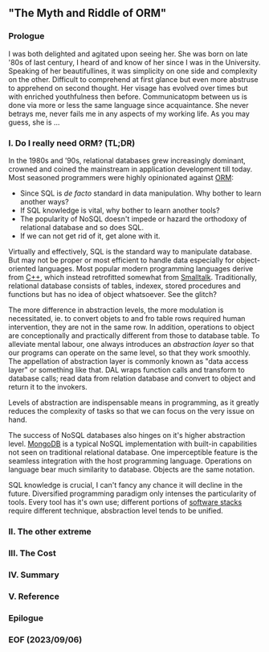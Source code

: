
## "The Myth and Riddle of ORM"

### Prologue
I was both delighted and agitated upon seeing her. She was born on late '80s of last century, I heard of and know of her since I was in the University. Speaking of her beautifullines, it was simplicity on one side and complexity on the other. Difficult to comprehend at first glance but even more abstruse to apprehend on second thought. Her visage has evolved over times but with enriched youthfulness then before. Communicatopm between us is done via more or less the same language since acquaintance. She never betrays me, never fails me in any aspects of my working life. As you may guess, she is ... 


### I. Do I really need ORM? (TL;DR)
In the 1980s and ’90s, relational databases grew increasingly dominant, crowned and coined the mainstream in application development till today. Most seasoned programmers were highly opinionated against [ORM](https://www.prisma.io/dataguide/types/relational/what-is-an-orm): 
- Since SQL is *de facto* standard in data manipulation. Why bother to learn another ways? 
- If SQL knowledge is vital, why bother to learn another tools? 
- The popularity of NoSQL doesn't impede or hazard the orthodoxy of relational database and so does SQL. 
- If we can not get rid of it, get alone with it. 

Virtually and effectively, SQL is the standard way to manipulate database. But may not be proper or most efficient to handle data especially for object-oriented languages. Most popular modern programming languages derive from [C++](https://www.w3schools.com/cpp/cpp_intro.asp), which instead retrofitted somewhat from [Smalltalk](https://en.wikipedia.org/wiki/Smalltalk). Traditionally, relational database consists of tables, indexex, stored procedures and functions but has no idea of object whatsoever. See the glitch? 

The more difference in abstraction levels, the more modulation is necessitated, ie. to convert objets to and fro table rows required human intervention, they are not in the same row. In addition, operations to object are conceptionally and practically different from those to database table. To alleviate mental labour, one always introduces an *abstraction layer* so that our programs can operate on the same level, so that they work smoothly. The appellation of abstraction layer is commonly known as "data access layer" or something like that. DAL wraps function calls and transform to database calls; read data from relation database and convert to object and return it to the invokers. 

Levels of abstraction are indispensable means in programming, as it greatly reduces the complexity of tasks so that we can focus on the very issue on hand. 

The success of NoSQL databases also hinges on it's higher abstraction level. [MongoDB](https://www.mongodb.com/) is a typical NoSQL implementation with built-in capabilities not seen on traditional relational database. One imperceptible feature is the seamless integration with the host programming language. Operations on language bear much similarity to database. Objects are the same notation. 

SQL knowledge is crucial, I can't fancy any chance it will decline in the future. Diversified programming paradigm only intenses the particularity of tools. Every tool has it's own use; different portions of [software stacks](https://www.mongodb.com/basics/technology-stack) require different technique, absbraction level tends to be unified. 


### II. The other extreme

### III. The Cost 

### IV. Summary 

### V. Reference

### Epilogue

### EOF (2023/09/06)
